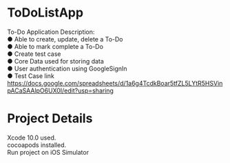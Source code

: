 # ToDoListApp
To-Do Application Description: <br>
● Able to create, update, delete a To-Do <br>
● Able to mark complete a To-Do <br>
● Create test case <br>
● Core Data used for storing data <br>
● User authentication using GoogleSignIn <br>
● Test Case link 
<br>https://docs.google.com/spreadsheets/d/1a6g4TcdkBoar5tfZL5LYtR5HSVinpACaSAAlpO6UX0I/edit?usp=sharing<br>


# Project Details
Xcode 10.0 used.<br>
cocoapods installed. <br>
Run project on iOS Simulator <br>
